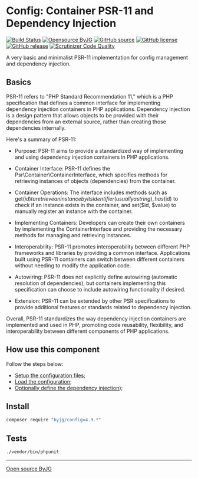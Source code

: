 # Config: Container PSR-11 and Dependency Injection

[![Build Status](https://github.com/byjg/config/actions/workflows/phpunit.yml/badge.svg?branch=master)](https://github.com/byjg/config/actions/workflows/phpunit.yml)
[![Opensource ByJG](https://img.shields.io/badge/opensource-byjg-success.svg)](http://opensource.byjg.com)
[![GitHub source](https://img.shields.io/badge/Github-source-informational?logo=github)](https://github.com/byjg/config/)
[![GitHub license](https://img.shields.io/github/license/byjg/config.svg)](https://opensource.byjg.com/opensource/licensing.html)
[![GitHub release](https://img.shields.io/github/release/byjg/config.svg)](https://github.com/byjg/config/releases/)
[![Scrutinizer Code Quality](https://scrutinizer-ci.com/g/byjg/config/badges/quality-score.png?b=master)](https://scrutinizer-ci.com/g/byjg/config/?branch=master)

A very basic and minimalist PSR-11 implementation for config management and dependency injection.

## Basics

PSR-11 refers to "PHP Standard Recommendation 11," which is a PHP specification that defines a common interface for implementing dependency injection containers in PHP applications. Dependency injection is a design pattern that allows objects to be provided with their dependencies from an external source, rather than creating those dependencies internally.

Here's a summary of PSR-11:

- Purpose: PSR-11 aims to provide a standardized way of implementing and using dependency injection containers in PHP applications.

- Container Interface: PSR-11 defines the Psr\Container\ContainerInterface, which specifies methods for retrieving instances of objects (dependencies) from the container.

- Container Operations: The interface includes methods such as get($id) to retrieve an instance by its identifier (usually a string), has($id) to check if an instance exists in the container, and set($id, $value) to manually register an instance with the container.

- Implementing Containers: Developers can create their own containers by implementing the ContainerInterface and providing the necessary methods for managing and retrieving instances.

- Interoperability: PSR-11 promotes interoperability between different PHP frameworks and libraries by providing a common interface. Applications built using PSR-11 containers can switch between different containers without needing to modify the application code.

- Autowiring: PSR-11 does not explicitly define autowiring (automatic resolution of dependencies), but containers implementing this specification can choose to include autowiring functionality if desired.

- Extension: PSR-11 can be extended by other PSR specifications to provide additional features or standards related to dependency injection.

Overall, PSR-11 standardizes the way dependency injection containers are implemented and used in PHP, promoting code reusability, flexibility, and interoperability between different components of PHP applications.

## How use this component

Follow the steps below:

- [Setup the configuration files](docs/setup.md);
- [Load the configuration](docs/load-the-configuration.md);
- [Optionally define the dependency injection](docs/dependency-injection.md));

## Install

```bash
composer require "byjg/config=4.9.*"
```

## Tests

```bash
./vendor/bin/phpunit
```

----
[Open source ByJG](http://opensource.byjg.com)
